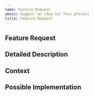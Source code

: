 ```yaml
---
name: Feature Request
about: Suggest an idea for this project
title: Feature Request
---
```


<!--- Please note this repository's Issue Tracker is not being watched.
Issues are instead being tracked in our public Jira project:
https://jira.mongodb.org/projects/VSCODE/summary
-->

<!--- Provide a general summary of the issue in the Title above -->

## Feature Request

## Detailed Description

<!--- Provide a detailed description of the change or addition you are proposing -->

## Context

<!--- Why is this change important to you? How would you use it? -->

## Possible Implementation

<!--- Optional: suggest an idea for implementing addition or change -->
